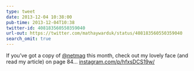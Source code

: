 ```yaml
---
type: tweet
date: 2013-12-04 10:38:00
pub-time: 2013-12-04T10:38
twitter-id: 408183560550359040
url-out: https://twitter.com/mathaywarduk/status/408183560550359040
search_omit: true
---
```


If you&rsquo;ve got a copy of [@netmag](https://twitter.com/netmag) this month, check out my lovely face (and read my article) on page 84&hellip; [instagram.com/p/hfxsDCS19w/](http://instagram.com/p/hfxsDCS19w/)